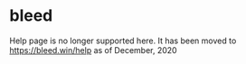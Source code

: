 # bleed
Help page is no longer supported here. It has been moved to https://bleed.win/help as of December, 2020
